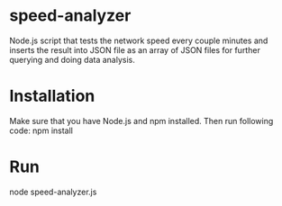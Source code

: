 # speed-analyzer
Node.js script that tests the network speed every couple minutes and inserts the result into JSON file as an array of JSON files for further querying and doing data analysis.

# Installation
Make sure that you have Node.js and npm installed. Then run following code:
npm install
# Run
node speed-analyzer.js
